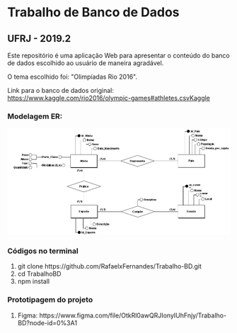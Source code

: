 <h1>Trabalho de Banco de Dados</h1>
<h2>UFRJ - 2019.2</h2>
<p>Este repositório é uma aplicação Web para apresentar o conteúdo do banco de dados escolhido ao usuário de maneira agradável.</p>

<p>O tema escolhido foi: "Olimpíadas Rio 2016".</p>

<p>Link para o banco de dados original:
    <a href="https://www.kaggle.com/rio2016/olympic-games#athletes.csvKaggle">
https://www.kaggle.com/rio2016/olympic-games#athletes.csvKaggle
    </a>
</p>

<h3>Modelagem ER:</h3>
<img src="Angular/src/assets/imgs/modelagemER.jpg">


<h3>Códigos no terminal</h3>
<ol>
    <li>
        git clone https://github.com/RafaelxFernandes/Trabalho-BD.git
    </li>
    <li>
        cd TrabalhoBD
    </li>
    <li>
        npm install
    </li>
</ol>

<h3>Prototipagem do projeto</h3>
<ol>
    <li>
        Figma: https://www.figma.com/file/OtkRl0awQRJIonyIUhFnjy/Trabalho-BD?node-id=0%3A1
    </li>
</ol>
